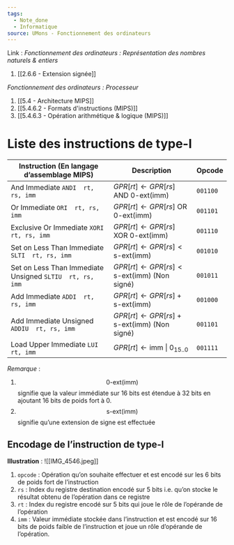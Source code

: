 ```yaml
---
tags:
  - Note_done
  - Informatique
source: UMons - Fonctionnement des ordinateurs
---
```


Link :
_Fonctionnement des ordinateurs : Représentation des nombres naturels & entiers_
1. [[2.6.6 - Extension signée]]

_Fonctionnement des ordinateurs : Processeur_
1. [[5.4 - Architecture MIPS]]
2. [[5.4.6.2 - Formats d'instructions (MIPS)]]
3. [[5.4.6.3 - Opération arithmétique & logique (MIPS)]]

# Liste des instructions de type-I
| Instruction (En langage d’assemblage MIPS)               | Description                                                                                           | Opcode   |
| -------------------------------------------------------- | ----------------------------------------------------------------------------------------------------- | -------- |
| And Immediate `ANDI  rt, rs, imm`                        | $GPR\left[rt\right]\leftarrow GPR\left[rs\right]\text{ AND }\text{0-ext}\left({\text{imm}}\right)$    | `001100` |
| Or Immediate `ORI  rt, rs, imm`                          | $GPR\left[rt\right]\leftarrow GPR\left[rs\right]\text{ OR }\text{0-ext}\left({\text{imm}}\right)$     | `001101` |
| Exclusive Or Immediate `XORI  rt, rs, imm`               | $GPR\left[rt\right]\leftarrow GPR\left[rs\right]\text{ XOR }\text{0-ext}\left({\text{imm}}\right)$    | `001110` |
| Set on Less Than Immediate `SLTI  rt, rs, imm`           | $GPR\left[rt\right]\leftarrow GPR\left[rs\right] < \text{s-ext}\left({\text{imm}}\right)$             | `001010` |
| Set on Less Than Immediate Unsigned `SLTIU  rt, rs, imm` | $GPR\left[rt\right]\leftarrow GPR\left[rs\right] < \text{s-ext}\left({\text{imm}}\right)$ (Non signé) | `001011` |
| Add Immediate `ADDI  rt, rs, imm`                        | $GPR\left[rt\right]\leftarrow GPR\left[rs\right] + \text{s-ext}\left({\text{imm}}\right)$             | `001000` |
| Add Immediate Unsigned `ADDIU  rt, rs, imm`              | $GPR\left[rt\right]\leftarrow GPR\left[rs\right] + \text{s-ext}\left({\text{imm}}\right)$ (Non signé) | `001101` |
| Load Upper Immediate `LUI  rt, imm`                      | $GPR\left[rt\right]\leftarrow  \text{imm}\ \|\  0_{15..0}$                                            | `001111` |
_Remarque_ :
1. $$\text{0-ext(imm)}$$ signifie que la valeur immédiate sur 16 bits est étendue à 32 bits en ajoutant 16 bits de poids fort à 0.
2. $$\text{s-ext(imm)}$$ signifie qu’une extension de signe est effectuée 



## Encodage de l’instruction de type-I
**Illustration** : ![[IMG_4546.jpeg]]
1. `opcode` : Opération qu’on souhaite effectuer et est encodé sur les 6 bits de poids fort de l’instruction
2. `rs` : Index du registre destination encodé sur 5 bits i.e. qu’on stocke le résultat obtenu de l’opération dans ce registre
3. `rt` : Index du registre encodé sur 5 bits qui joue le rôle de l’opérande de l’opération 
4. `imm` : Valeur immédiate stockée dans l’instruction et est encodé sur 16 bits de poids faible de l’instruction et joue un rôle d’opérande de l’opération.